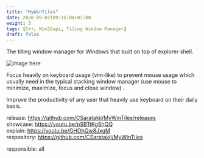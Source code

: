 ```yaml
---
title: "MyWinTiles"
date: 2020-09-02T09:15:04+07:00
weight: 3
tags: [C++, Win32api, Tiling Window Manager]
draft: false
---
```


The tilling window manager for Windows that built on top of explorer shell.

![ image here ](/mywintiles-intro.png)

Focus heavily on keyboard usage (vim-like) to prevent mouse usage which
usually need in the typical stacking window manager (use mouse to minimize, maximize, focus and close window) .

Improve the productivity of any user that heavily use keyboard on their daily basis.

release: https://github.com/CSaratakij/MyWinTiles/releases \
showcase: https://youtu.be/pSBTtKgShQQ \
explain: https://youtu.be/GHOhQw8JxgM \
respository: https://github.com/CSaratakij/MyWinTiles

responsible: all

